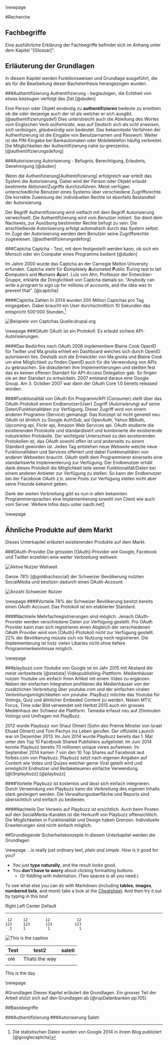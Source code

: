 \newpage

#Recherche

## Fachbegriffe
Eine ausführliche Erklärung der Fachbegriffe befindet sich im Anhang unter dem Kapitel "[Glossar]".

## Erläuterung der Grundlagen
In diesem Kapitel werden Funktionsweisen und Grundlage ausgeführt, die als für die Bearbeitung dieser Bachelorthesis herangezogen wurden.

###Authentifizierung
Authentifizierung - beglaubigen, die Echtheit von etwas bezeugen verfolgt das Ziel [@duden] 

Eine Person oder Objekt eindeutig zu **authentifizieren** bedeute zu ermitteln ob die oder derjenige auch der ist als welcher er sich ausgibt. [@authentifizierungsdef] Dies unterstreicht auch die Ableitung des Wortes vom Englischen Verb *authenicate*, was auf Deutsch sich als *echt erweisen, sich verbürgen, glaubwürdig sein* bedeutet.  Das bekannteste Verfahren der Authenfizierung ist die Eingabe von Benutzernamen und Passwort. Weiter ist die PIN-Eingabe bei Bankautomaten oder Mobiletelefon häufig verbreitet. Die Möglichkeiten der Authentifizierung nahe zu grenzenlos.
[@authentifizierungsdeforg]

###Autorisierung
Autorisierung - Befugnis, Berechtigung, Erlaubnis, Genehmigung [@duden]

Wenn die Authenfizierung[Authentifizierung] erfolgreich war erteilt das System die Autorisierung. Dabei wird der Person oder Objekt erlaubt bestimmte Aktionen/Zugriffe durchzuführen. Meist verfügen unterschiedliche Benutzer eines Systems über verschiedene Zugriffsrechte. Die korrekte Zuweisung der individuellen Rechte ist ebenfalls Bestandteil der Autorisierung.

Der Begriff Authentifizierung wird vielfach mit dem Begriff Autorisierung verwechselt. Die Authentifizierung wird vom Benutzer initiiert. Sie dient dem Nachweis, zur Ausübung bestimmter Rechte befugt zu sein. Die anschließende Autorisierung erfolgt automatisch durch das System selbst. Im Zuge der Autorisierung werden dem Benutzer seine Zugriffsrechte zugewiesen.
[@authentifizierungsdeforg]

###Captcha
Captcha - Test, mit dem festgestellt werden kann, ob sich ein Mensch oder ein Computer eines Programms bedient [@duden]

Im Jahre 2000 wurde das Captcha an der Carnegie Mellon University erfunden. Captcha steht für **C**ompletely **A**utomated **P**ublic **T**uring test to tell **C**omputers and **H**umans **A**part. Luis von Ahn, Professor der Entwickler-Gruppe, erklärte die Dringlichkeit von Captcha damals so: "Anybody can write a program to sign up for millions of accounts, and the idea was to prevent that".
[@captcha]

####Captcha Zahlen
In 2014 wurden 200 Million Captchas  pro Tag eingegeben. Dabei braucht ein User durchschnittlich 10 Sekunden das entspricht 500'000 Stunden.[^statisticinfo]

![Beispiele von Captchas *Quelle:drupal.org*](images/captcha.png)


[^statisticinfo]: Die statistischen Daten wurden von Google 2014 in ihrem Blog publiziert [@googlecaptcha]

\newpage
###OAuth
OAuth ist ein Protokoll. Es erlaubt sichere API-Autorisierungen.

####Das Bedürfnis nach OAuth
2006 implementiere Blaine Cook OpenID für Twitter und Ma.gnolia erhielt ein Dashboard welches sich durch OpenID autorisieren lies. Deshalb sich die Entwickler von Ma.gnolia und Blaine Cook um eine Möglichkeit zu finden OpenID auch für die Verwendung von APIs zu gebrauchen. Sie diskutierten ihre Implementierungen und stellten fest das es keinen offenen Standart für API-Access Delegation gab. So fingen sie an den Standart zu entwickeln. 2007 entstand daraus eine Google Group. Am 3. October 2007 war dann der OAuth Core 1.0 bereits released worden.

####Funktionalität von OAuth
Ein Programm/API (Consumer) stellt über das OAuth-Protokoll einem Endbenutzer(User) Zugriff (Autorisierung) auf seine Daten/Funktionalitäten zur Verfügung. Dieser Zugriff wird von einem anderen Programm (Service) gemanagt. 
Das Konzept ist nicht generell neu. OAuth ist ähnlich zu Google AuthSub, aol OpenAuth, Yahoo BBAuth, Upcoming api, Flickr api, Amazon Web Services api. OAuth studierte die existierenden Protokolle und standardisiert und kombinierte die existierende industriellen Protokolle. Der wichtigste Unterschied zu den existierenden Protokollen ist, das OAuth sowohl offen ist und anderseits zu einem Standard geworden ist.
Jeden Tag entstehen neue Webseite welche neue Funktionalitäten und Services offeriert und dabei Funktionalitäten von anderen Webseiten braucht. OAuth stellt dem Programmierer einerseits eine standartisierte Implementierung zur Verfügung. Der Endbenutzer erhält dank dieses Protokoll die Möglichkeit teile seiner Funktionalität/Daten bei einem anderen Anbieter zur Verfügung zu stellen. So kann der Endbenutzer bei der Facebook OAuth z.b. seine Posts zur Verfügung stellen nicht aber seine Freunde bekannt geben. 

Dank der weiten Verbreitung gibt es nun in allen bekannten Programmiersprachen eine Implementierung sowohl von Client wie auch vom Server. Weitere Infos dazu unter oauth.net[1]

[1]: http://oauth.net/2/

\newpage
## Ähnliche Produkte auf dem Markt
Dieses Unterkapitel erläutert existierenden Produkte auf dem Markt.

###OAuth-Provider
Die grössten [OAuth]-Provider wie Google, Facebook und Twitter erziehlen eine weiter Verbreitung weltweit:

![Aktive Nutzer Weltweit [^socialmediaweltweit]](images/excel-statistik/socialmedia-aktivenutzer.jpg)

Ganze *78%* [@goldbachsocial] der Schweizer Bevölkerung nutzten SocialMedia und besitzen dadurch einen OAuth-Account:

![Anzahl Schweizer Nutzer [^socialmediaschweiz]](images/excel-statistik/socialmedia-schweiz.jpg)


[^socialmediaweltweit]: Das Statistik wurde basierend auf den Daten von socialmedia-institute [@smi]erstellt. Facebook und Twitter Daten sind am 5. November 2015 und die Google Daten sind im 2014 erhoben worden.

[^socialmediaschweiz]: Das Statistik wurde basierend auf den Daten von Goldbach Interactive [@goldbachsocial] generiert. Die Daten sind im März 2015 erhoben.

\newpage
####Vorteile
78% der Schweizer Bevölkerung besitzt bereits einen OAuth Account. Das Protokoll ist ein etablierter Standard. 

####Nachteile
Mehrfachregistrierungen sind möglich. Jenach OAuth-Provider werden verschiedene Daten zur Verfügung gestellt. Pro OAuth Provider kann man sich registrieren einen Abgleich der verschiedenen OAuth Provider wird vom [OAuth]-Protokoll nicht zur Verfügung gestellt. 22% der Bevölkerung müsste sich vor Nutzung noch registrieren. Die Implementierung ist trotz vielen Libaries nicht ohne tiefere Programmierkenntnisse möglich.

\newpage

###playbuzz.com
Youtube von Google ist im Jahr 2015 mit Abstand die meist verbreiteste [@statista] Videopublishing-Plattform. Medienhäuser nutzen Youtube um einfach Ihren Artikel mit einem Video zu ergänzen. Neben der einfachen Integration profitieren die Medienhäuser von der zusätzlichen Verbreitung über youtube.com und der einfachen viralen Verbreitungsmöglichkeiten von youtube. PlayBuzz möchte das Youtube für Votings, Quiz und ähnlicher Embeded Content zu werden. Neben MTV, Focus, Time oder Bild verwendet seit Herbst 2015 auch ein grosses Medienhaus der Schweiz die Plattform. Tamedia erfasst neu auf 20minuten Votings und Umfragen mit PlayBuzz. 

2012 wurde Playbuzz von Shaul Olmert (Sohn des Premie Minster von Israel Ehuad Olmert) und Tom Pachys ins Leben gerufen. Der offizielle Launch war im Dezember 2013. Im Juni 2014 wurde Playbuzz bereits das 1. Mal unter den Top 10 Facebook Shared Publishers aufgelistet. Im Juni 2014 konnte Playbuzz bereits 70 millionen unique views aufweisen. Im September 2014 kamen 7 von den 10 Top Shares auf Facebook laut forbes.com von Playbuzz. Playbuzz setzt nach eigenen Angaben auf Content wie Votes und Quizes welcher gerne Viral geteilt wird und ermöglicht Endnutzer und Redaketeueren einfache Verwendung. [@t3nplaybuzz] [@playbuzz]

####Vorteile
Playbuzz ist kostenlos und lässt sich einfach integrieren. Durch Verwendung von Playbuzz kann die Verbreitung des eigenen Inhalts stark gesteigert werden. Die Verwaltungsoberfläche und Reports sind übersichtlich und einfach zu bedienen.

####Nachteile
Der Verweis auf Playbuzz ist ersichtlich. Auch beim Posten auf den SocialMedia-Kanälen ist die Herkunft von Playbuzz offensichtlich. Die Möglichkeiten in Funktionalität und Design haben Grenzen. Individuelle Erweiterungen sind nicht einfach möglich.


##Grundlegende Sicherheitskonzepte
In diesem Unterkapitel werden die Grundlagen


\newpage
...is really just ordinary text, *plain and simple*. How is it good for you?

- You just **type naturally**, and the result looks good.
- You **don't have to worry** about clicking formatting buttons.
  - Or fiddling with indentation. (Two spaces is all you need.)

To see what else you can do with Markdown (including **tables**, **images**, **numbered lists**, and more) take a look at the [Cheatsheet][2]. And then try it out by typing in this box!

[2]: https://github.com/adam-p/markdown-here/wiki/Markdown-Here-Cheatsheet

  Right     Left     Center     Default
-------     ------ ----------   -------
     12     12        12            12
    123     123       123          123
      1     1          1             1


![This is the caption](images/image.jpg)

Test  |test2   | saleti
--|---|--
olé  | Thats the way   |  
  |   |  

This is the day

\newpage

#Grundlagen
Dieses Kapitel erläutert die Grundlagen. Ein grosser Teil der Arbeit stützt sich auf den Grundlagen ab [@rupDatenbanken pp.105]

##Basisbegriffe

###Authentifizierung
###Autorisierung
Saleti


